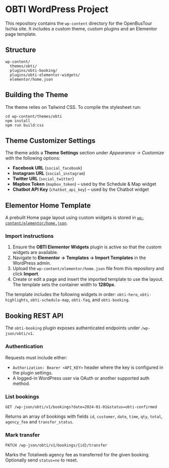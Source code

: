 # OBTI WordPress Project

This repository contains the `wp-content` directory for the OpenBusTour Ischia site. It includes a custom theme, custom plugins and an Elementor page template.

## Structure

```
wp-content/
  themes/obti/
  plugins/obti-booking/
  plugins/obti-elementor-widgets/
  elementor/home.json
```

## Building the Theme
The theme relies on Tailwind CSS. To compile the stylesheet run:

```
cd wp-content/themes/obti
npm install
npm run build:css
```

## Theme Customizer Settings

The theme adds a **Theme Settings** section under *Appearance → Customize* with the following options:

- **Facebook URL** (`social_facebook`)
- **Instagram URL** (`social_instagram`)
- **Twitter URL** (`social_twitter`)
- **Mapbox Token** (`mapbox_token`) – used by the Schedule & Map widget
- **Chatbot API Key** (`chatbot_api_key`) – used by the Chatbot widget

## Elementor Home Template

A prebuilt Home page layout using custom widgets is stored in [`wp-content/elementor/home.json`](wp-content/elementor/home.json).

### Import instructions
1. Ensure the **OBTI Elementor Widgets** plugin is active so that the custom widgets are available.
2. Navigate to **Elementor → Templates → Import Templates** in the WordPress admin.
3. Upload the `wp-content/elementor/home.json` file from this repository and click **Import**.
4. Create or edit a page and insert the imported template to use the layout. The template sets the container width to **1280px**.

The template includes the following widgets in order: `obti-hero`, `obti-highlights`, `obti-schedule-map`, `obti-faq`, and `obti-booking`.

## Booking REST API

The `obti-booking` plugin exposes authenticated endpoints under `/wp-json/obti/v1`.

### Authentication

Requests must include either:

- `Authorization: Bearer <API_KEY>` header where the key is configured in the plugin settings.
- A logged-in WordPress user via OAuth or another supported auth method.

### List bookings

```
GET /wp-json/obti/v1/bookings?date=2024-01-01&status=obti-confirmed
```

Returns an array of bookings with fields `id`, `customer`, `date`, `time`, `qty`, `total`, `agency_fee` and `transfer_status`.

### Mark transfer

```
PATCH /wp-json/obti/v1/bookings/{id}/transfer
```

Marks the Totaliweb agency fee as transferred for the given booking. Optionally send `status=no` to reset.
